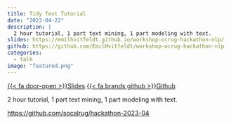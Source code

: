 ```yaml
---
title: Tidy Text Tutorial
date: "2023-04-22"
description: |
  2 hour tutorial, 1 part text mining, 1 part modeling with text. 
slides: https://emilhvitfeldt.github.io/workshop-ocrug-hackathon-nlp/
github: https://github.com/EmilHvitfeldt/workshop-ocrug-hackathon-nlp
categories:
  - talk
image: "featured.png"
---
```






<a href="https://emilhvitfeldt.github.io/workshop-ocrug-hackathon-nlp/" class="listing-slides btn-links">{{< fa door-open >}}Slides<a>
<a href="https://github.com/EmilHvitfeldt/workshop-ocrug-hackathon-nlp" class="listing-github btn-links">{{< fa brands github >}}Github<a>
      
2 hour tutorial, 1 part text mining, 1 part modeling with text. 

https://github.com/socalrug/hackathon-2023-04
